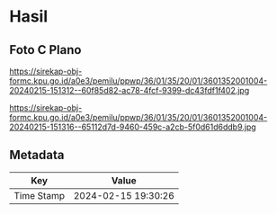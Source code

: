 # Hasil

## Foto C Plano

https://sirekap-obj-formc.kpu.go.id/a0e3/pemilu/ppwp/36/01/35/20/01/3601352001004-20240215-151312--60f85d82-ac78-4fcf-9399-dc43fdf1f402.jpg

https://sirekap-obj-formc.kpu.go.id/a0e3/pemilu/ppwp/36/01/35/20/01/3601352001004-20240215-151316--65112d7d-9460-459c-a2cb-5f0d61d6ddb9.jpg


## Metadata

| Key        | Value               |
| ---------- | ------------------- |
| Time Stamp | 2024-02-15 19:30:26 |



